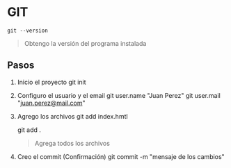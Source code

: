 # GIT

    git --version

> Obtengo la versión del programa instalada

## Pasos
1. Inicio el proyecto
    git init
2. Configuro el usuario y el email
    git user.name "Juan Perez"
    git user.mail "juan.perez@mail.com"
3. Agrego los archivos
    git add index.hmtl

    git add . 
    > Agrega todos los archivos 
4. Creo el commit (Confirmación)
    git commit -m "mensaje de los cambios"


   
